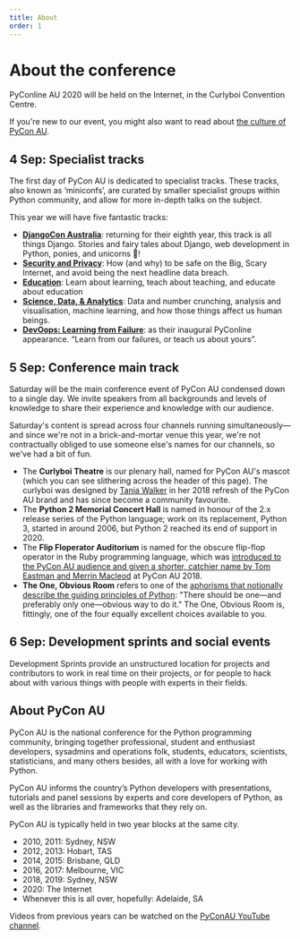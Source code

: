 ```yaml
---
title: About
order: 1
---
```


# About the conference

PyConline AU 2020 will be held on the Internet, in the Curlyboi Convention Centre.

If you're new to our event, you might also want to read about [the culture of PyCon AU](/culture/).

## 4 Sep: Specialist tracks

The first day of PyCon AU is dedicated to specialist tracks. These tracks, also known as ‘miniconfs’, are curated by smaller specialist groups within Python community, and allow for more in-depth talks on the subject.

This year we will have five fantastic tracks:

* **[DjangoCon Australia](/program/djangocon-au)**: returning for their eighth year, this track is all things Django. Stories and fairy tales about Django, web development in Python, ponies, and unicorns 🦄!
* **[Security and Privacy](/program/security-and-privacy)**: How (and why) to be safe on the Big, Scary Internet, and avoid being the next headline data breach.
* **[Education](education)**: Learn about learning, teach about teaching, and educate about education
* **[Science, Data, & Analytics](/program/science-data-and-analytics)**: Data and number crunching, analysis and visualisation, machine learning, and how those things affect us human beings.
* **[DevOops: Learning from Failure](/program/devoops)**: as their inaugural PyConline appearance. “Learn from our failures, or teach us about yours”.


## 5 Sep: Conference main track

Saturday will be the main conference event of PyCon AU condensed down to a single day. We invite speakers from all backgrounds and levels of knowledge to share their experience and knowledge with our audience.

Saturday's content is spread across four channels running simultaneously&mdash;and since we're not in a brick-and-mortar venue this year, we're not contractually obliged to use someone else's names for our channels, so we've had a bit of fun.

* The **Curlyboi Theatre** is our plenary hall, named for PyCon AU's mascot (which you can see slithering across the header of this page). The curlyboi was designed by [Tania Walker](https://taniawalker.com) in her 2018 refresh of the PyCon AU brand and has since become a community favourite.
* The **Python 2 Memorial Concert Hall** is named in honour of the 2.x release series of the Python language; work on its replacement, Python 3, started in around 2006, but Python 2 reached its end of support in 2020.
* The **Flip Floperator Auditorium** is named for the obscure flip-flop operator in the Ruby programming language, which was [introduced to the PyCon AU audience and given a shorter, catchier name by Tom Eastman and Merrin Macleod](https://youtu.be/BmWLhVMWC9I?t=783) at PyCon AU 2018.
* **The One, Obvious Room** refers to one of the [aphorisms that notionally describe the guiding principles of Python](https://www.python.org/dev/peps/pep-0020/): "There should be one&mdash;and preferably only one&mdash;obvious way to do it." The One, Obvious Room is, fittingly, one of the four equally excellent choices available to you.

## 6 Sep: Development sprints and social events

Development Sprints provide an unstructured location for projects and contributors to work in real time on their projects, or for people to hack about with various things with people with experts in their fields.

## About PyCon AU

PyCon AU is the national conference for the Python programming community, bringing together professional, student and enthusiast developers, sysadmins and operations folk, students, educators, scientists, statisticians, and many others besides, all with a love for working with Python.

PyCon AU informs the country’s Python developers with presentations, tutorials and panel sessions by experts and core developers of Python, as well as the libraries and frameworks that they rely on.

PyCon AU is typically held in two year blocks at the same city.

- 2010, 2011: Sydney, NSW
- 2012, 2013: Hobart, TAS
- 2014, 2015: Brisbane, QLD
- 2016, 2017: Melbourne, VIC
- 2018, 2019: Sydney, NSW
- 2020: The Internet
- Whenever this is all over, hopefully: Adelaide, SA

Videos from previous years can be watched on the [PyConAU YouTube channel](https://www.youtube.com/user/PyConAU).
